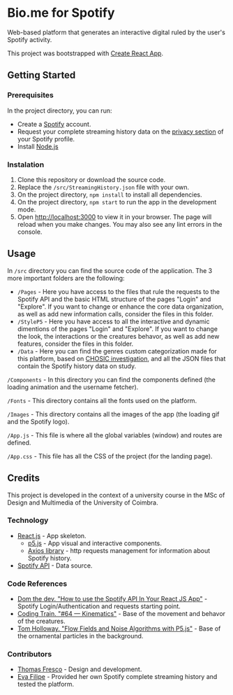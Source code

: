 # Bio.me for Spotify

Web-based platform that generates an interactive digital ruled by the user's Spotify activity.

This project was bootstrapped with [Create React App](https://github.com/facebook/create-react-app).

## Getting Started

### Prerequisites

In the project directory, you can run:

- Create a [Spotify](https://www.spotify.com/) account.
- Request your complete streaming history data on the [privacy section](https://www.spotify.com/us/account/privacy/) of your Spotify profile.
- Install [Node.js](https://nodejs.org/en/download)

### Instalation

1. Clone this repository or download the source code.
2. Replace the <code>/src/StreamingHistory.json</code> file with your own.
2. On the project directory, <code>npm install</code> to install all dependencies.
3. On the project directory, <code>npm start</code> to run the app in the development mode.
4. Open [http://localhost:3000](http://localhost:3000) to view it in your browser. The page will reload when you make changes. You may also see any lint errors in the console.

## Usage

In <code>/src</code> directory you can find the source code of the application. The 3 more important folders are the following:
- <code>/Pages</code> - Here you have access to the files that rule the requests to the Spotify API and the basic HTML structure of the pages "Login" and "Explore". If you want to change or enhance the core data organization, as well as add new information calls, consider the files in this folder.
- <code>/StyleP5</code> - Here you have access to all the interactive and dynamic dimentions of the pages "Login" and "Explore". If you want to change the look, the interactions or the creatures behavor, as well as add new features, consider the files in this folder.
- <code>/Data</code> - Here you can find the genres custom categorization made for this platform, based on [CHOSIC investigation](https://www.chosic.com/list-of-music-genres/), and all the JSON files that contain the Spotify history data on study.

<code>/Components</code> - In this directory you can find the components defined (the loading animation and the username fetcher).

<code>/Fonts</code> - This directory contains all the fonts used on the platform.

<code>/Images</code> - This directory contains all the images of the app (the loading gif and the Spotify logo).

<code>/App.js</code> - This file is where all the global variables (window) and routes are defined.

<code>/App.css</code> - This file has all the CSS of the project (for the landing page).

## Credits

This project is developed in the context of a university course in the MSc of Design and Multimedia of the University of Coimbra.

### Technology
- [React.js](https://react.dev) - App skeleton.
    - [p5.js](https://p5js.org/) - App visual and interactive components.
    - [Axios library](https://axios-http.com/docs/intro) - http requests management for information about Spotify history.
- [Spotify API](https://developer.spotify.com/documentation/web-api) - Data source.

### Code References
- [Dom the dev. "How to use the Spotify API In Your React JS App"](https://dev.to/dom_the_dev/how-to-use-the-spotify-api-in-your-react-js-app-50pn) - Spotify Login/Authentication and requests starting point.
- [Coding Train. "#64 — Kinematics"](https://thecodingtrain.com/challenges/64-kinematics) - Base of the movement and behavor of the creatures.
- [Tom Holloway. "Flow Fields and Noise Algorithms with P5.js"](https://dev.to/nyxtom/flow-fields-and-noise-algorithms-with-p5-js-5g67) - Base of the ornamental particles in the background.

### Contributors

- [Thomas Fresco](https://github.com/thomaspfresco) - Design and development.
- [Eva Filipe](https://github.com/evaffsimoes) - Provided her own Spotify complete streaming history and tested the platform.




